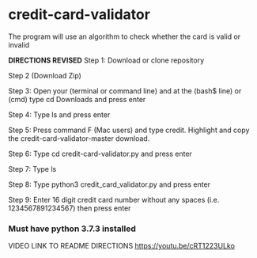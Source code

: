 # credit-card-validator
The program will use an algorithm to check whether the card is valid or invalid

**DIRECTIONS REVISED**
Step 1: Download or clone repository

Step 2 (Download Zip)

Step 3: Open your (terminal or command line) and at the (bash$ line) or (cmd) type cd Downloads and press enter

Step 4: Type ls and press enter

Step 5: Press command F (Mac users) and type credit. Highlight and copy the credit-card-validator-master download.

Step 6: Type cd credit-card-validator.py and press enter

Step 7: Type ls

Step 8: Type python3 credit_card_validator.py and press enter

Step 9: Enter 16 digit credit card number without any spaces (i.e. 1234567891234567) then press enter

### Must have python 3.7.3 installed ###


VIDEO LINK TO README DIRECTIONS https://youtu.be/cRT1223ULko

